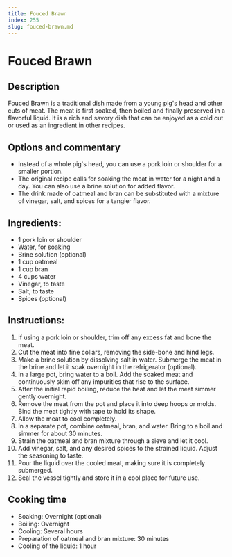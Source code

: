 ```yaml
---
title: Fouced Brawn
index: 255
slug: fouced-brawn.md
---
```


# Fouced Brawn

## Description
Fouced Brawn is a traditional dish made from a young pig's head and other cuts of meat. The meat is first soaked, then boiled and finally preserved in a flavorful liquid. It is a rich and savory dish that can be enjoyed as a cold cut or used as an ingredient in other recipes.

## Options and commentary
- Instead of a whole pig's head, you can use a pork loin or shoulder for a smaller portion.
- The original recipe calls for soaking the meat in water for a night and a day. You can also use a brine solution for added flavor.
- The drink made of oatmeal and bran can be substituted with a mixture of vinegar, salt, and spices for a tangier flavor.

## Ingredients:
- 1 pork loin or shoulder
- Water, for soaking
- Brine solution (optional)
- 1 cup oatmeal
- 1 cup bran
- 4 cups water
- Vinegar, to taste
- Salt, to taste
- Spices (optional)

## Instructions:
1. If using a pork loin or shoulder, trim off any excess fat and bone the meat.
2. Cut the meat into fine collars, removing the side-bone and hind legs.
3. Make a brine solution by dissolving salt in water. Submerge the meat in the brine and let it soak overnight in the refrigerator (optional).
4. In a large pot, bring water to a boil. Add the soaked meat and continuously skim off any impurities that rise to the surface.
5. After the initial rapid boiling, reduce the heat and let the meat simmer gently overnight.
6. Remove the meat from the pot and place it into deep hoops or molds. Bind the meat tightly with tape to hold its shape.
7. Allow the meat to cool completely.
8. In a separate pot, combine oatmeal, bran, and water. Bring to a boil and simmer for about 30 minutes.
9. Strain the oatmeal and bran mixture through a sieve and let it cool.
10. Add vinegar, salt, and any desired spices to the strained liquid. Adjust the seasoning to taste.
11. Pour the liquid over the cooled meat, making sure it is completely submerged.
12. Seal the vessel tightly and store it in a cool place for future use.

## Cooking time
- Soaking: Overnight (optional)
- Boiling: Overnight
- Cooling: Several hours
- Preparation of oatmeal and bran mixture: 30 minutes
- Cooling of the liquid: 1 hour